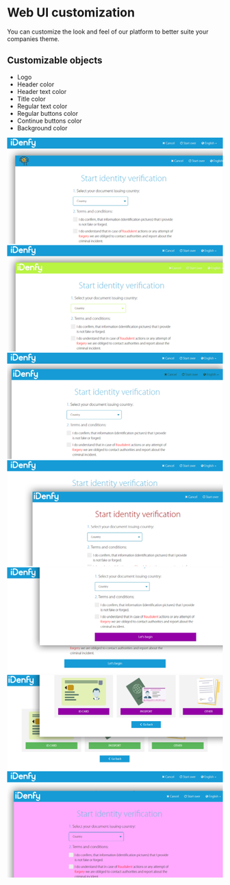 # Web UI customization

You can customize the look and feel of our platform to better suite your companies theme.

## Customizable objects
- Logo
- Header color
- Header text color
- Title color
- Regular text color
- Regular buttons color
- Continue buttons color
- Background color

![iDenfy](/resources/LOGO.jpg)
![iDenfy](/resources/HEADER.jpg)
![iDenfy](/resources/HEADERTEXT.jpg)
![iDenfy](/resources/TITLE.jpg)
![iDenfy](/resources/BUTTON.jpg)
![iDenfy](/resources/CONTINUE.jpg)
![iDenfy](/resources/BACKGROUND.jpg)
